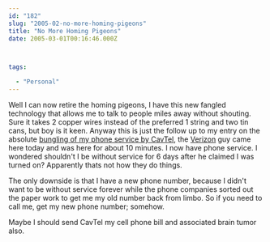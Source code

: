```yaml
---
id: "182"
slug: "2005-02-no-more-homing-pigeons"
title: "No More Homing Pigeons"
date: 2005-03-01T00:16:46.000Z



tags:

  - "Personal"
---
```

<div class="sqs-html-content">
  <p>Well I can now retire the homing pigeons, I have this new fangled technology that allows me to talk to people miles away without shouting.  Sure it takes 2 copper wires instead of the preferred 1 string and two tin cans, but boy is it keen.
Anyway this is just the follow up to my entry on the absolute <a title="CavTel sucks" href="/logical-disconnect-1/archives/2005/02/25/cavtel-monkeys">bungling of my phone service by CavTel</a>, the <a href="http://www.verizon.com/">Verizon</a> guy came here today and was here for about 10 minutes.  I now have phone service.  I wondered shouldn't I be without service for 6 days after he claimed I was turned on?  Apparently thats not how they do things.  </p>
<p>The only downside is that I have a new phone number, because I didn't want to be without service forever while the phone companies sorted out the paper work to get me my old number back from limbo.  So if you need to call me, get my new phone number; somehow.</p>
<p>Maybe I should send CavTel my cell phone bill and associated brain tumor also.</p>
</div>
